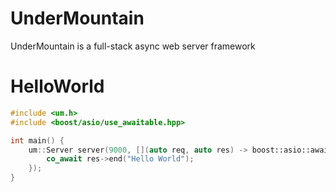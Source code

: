 # UnderMountain
UnderMountain is a full-stack async web server framework


# HelloWorld 

```cpp
#include <um.h>
#include <boost/asio/use_awaitable.hpp>

int main() {
    um::Server server(9000, [](auto req, auto res) -> boost::asio::awaitable<void> {
        co_await res->end("Hello World");
    });
}
```

